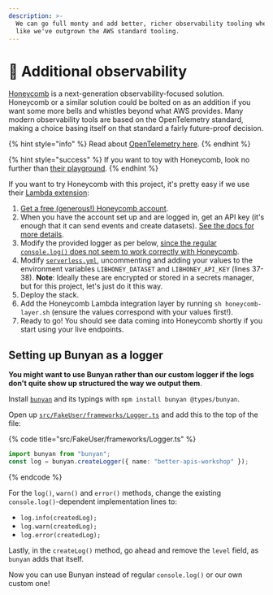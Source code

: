 ```yaml
---
description: >-
  We can go full monty and add better, richer observability tooling when we feel
  like we've outgrown the AWS standard tooling.
---
```


# 👀 Additional observability

[Honeycomb](https://www.honeycomb.io) is a next-generation observability-focused solution. Honeycomb or a similar solution could be bolted on as an addition if you want some more bells and whistles beyond what AWS provides. Many modern observability tools are based on the OpenTelemetry standard, making a choice basing itself on that standard a fairly future-proof decision.

{% hint style="info" %}
Read about [OpenTelemetry here](https://leaddev.com/monitoring-observability/rise-opentelemetry).
{% endhint %}

{% hint style="success" %}
If you want to toy with Honeycomb, look no further than [their playground](https://www.honeycomb.io/play/).
{% endhint %}

If you want to try Honeycomb with this project, it's pretty easy if we use their [Lambda extension](https://github.com/honeycombio/honeycomb-lambda-extension):

1. [Get a free (generous!) Honeycomb account](https://www.honeycomb.io).
2. When you have the account set up and are logged in, get an API key (it's enough that it can send events and create datasets). [See the docs for more details](https://docs.honeycomb.io/api/api-keys/).
3. Modify the provided logger as per below, [since the regular `console.log()` does not seem to work correctly with Honeycomb](https://docs.honeycomb.io/getting-data-in/integrations/aws/aws-lambda/#javascript).
4. Modify [`serverless.yml`](https://github.com/mikaelvesavuori/better-apis-workshop/blob/main/serverless.yml), uncommenting and adding your values to the environment variables `LIBHONEY_DATASET` and `LIBHONEY_API_KEY` (lines 37-38). **Note**: Ideally these are encrypted or stored in a secrets manager, but for this project, let's just do it this way.
5. Deploy the stack.
6. Add the Honeycomb Lambda integration layer by running `sh honeycomb-layer.sh` (ensure the values correspond with your values first!).
7. Ready to go! You should see data coming into Honeycomb shortly if you start using your live endpoints.

## Setting up Bunyan as a logger

**You might want to use Bunyan rather than our custom logger if the logs don't quite show up structured the way we output them**.

Install [`bunyan`](https://github.com/trentm/node-bunyan) and its typings with `npm install bunyan @types/bunyan`.

Open up [`src/FakeUser/frameworks/Logger.ts`](https://github.com/mikaelvesavuori/better-apis-workshop/blob/main/src/FakeUser/frameworks/Logger.ts) and add this to the top of the file:

{% code title="src/FakeUser/frameworks/Logger.ts" %}
```typescript
import bunyan from "bunyan";
const log = bunyan.createLogger({ name: "better-apis-workshop" });
```
{% endcode %}

For the `log()`, `warn()` and `error()` methods, change the existing `console.log()`-dependent implementation lines to:

* `log.info(createdLog);`
* `log.warn(createdLog);`
* `log.error(createdLog);`

Lastly, in the `createLog()` method, go ahead and remove the `level` field, as `bunyan` adds that itself.

Now you can use Bunyan instead of regular `console.log()` or our own custom one!
